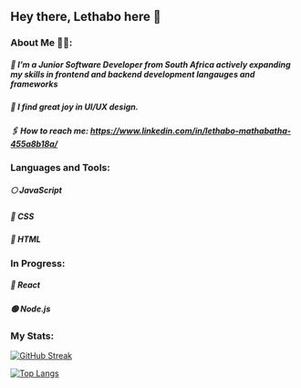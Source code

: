 ## Hey there, Lethabo here 👋

### About Me 👩‍💻:

##### 🦾 I’m a Junior Software Developer from South Africa actively expanding my skills in frontend and backend development langauges and frameworks

##### 🎡 I find great joy in UI/UX design. 

##### 🖇 How to reach me: https://www.linkedin.com/in/lethabo-mathabatha-455a8b18a/



### Languages and Tools:
##### 🌕 JavaScript

##### 🔵 CSS

##### 🔴 HTML


### In Progress:
##### 🌌 React 

##### 🟢 Node.js

### My Stats:
[![GitHub Streak](https://streak-stats.demolab.com?user=lethabomathabatha&theme=transparent&hide_border=true&border_radius=14&exclude_days=Sun%2CSat)](https://git.io/streak-stats)

[![Top Langs](https://github-readme-stats.vercel.app/api/top-langs/?username=lethabomathabatha&layout=donut&theme=transparent&hide_border=true&border_radius=14)](https://github.com/lethabomathabatha/github-readme-stats)
